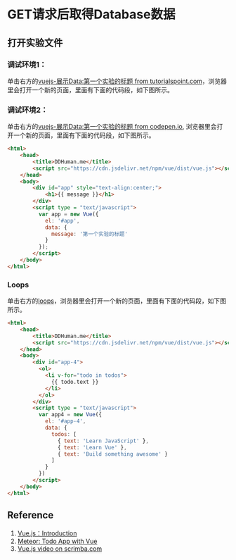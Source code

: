# GET请求后取得Database数据

## 打开实验文件

### 调试环境1：
单击右方的[vuejs-展示Data:第一个实验的标题 from tutorialspoint.com](http://tpcg.io/L9HHqh74)，浏览器里会打开一个新的页面，里面有下面的代码段，如下图所示。

### 调试环境2：
单击右方的[vuejs-展示Data:第一个实验的标题 from codepen.io](https://codepen.io/quanbinn/pen/mdEKyRa), 浏览器里会打开一个新的页面，里面有下面的代码段，如下图所示。

```html
<html>
    <head>
        <title>DDHuman.me</title>
        <script src="https://cdn.jsdelivr.net/npm/vue/dist/vue.js"></script>
    </head>
    <body>        
        <div id="app" style="text-align:center;">
            <h1>{{ message }}</h1>
        </div>        
        <script type = "text/javascript">
          var app = new Vue({ 
            el: '#app',
            data: {
              message: '第一个实验的标题'
            }
          });
        </script>
    </body>
</html>
```

### Loops

单击右方的[loops](http://tpcg.io/7u7XAeXb)，浏览器里会打开一个新的页面，里面有下面的代码段，如下图所示。

```html
<html>
    <head>
        <title>DDHuman.me</title>
        <script src="https://cdn.jsdelivr.net/npm/vue/dist/vue.js"></script>
    </head>
    <body>        
        <div id="app-4">
          <ol>
            <li v-for="todo in todos">
              {{ todo.text }}
            </li>
          </ol>
        </div>    
        <script type = "text/javascript">
          var app4 = new Vue({
            el: '#app-4',
            data: {
              todos: [
                { text: 'Learn JavaScript' },
                { text: 'Learn Vue' },
                { text: 'Build something awesome' }
              ]
            }
          })
        </script>
    </body>
</html>
```

## 

## Reference

1. [Vue.js：Introduction](https://vuejs.org/v2/guide/)
2. [Meteor: Todo App with Vue](https://www.meteor.com/tutorials/vue/components)
3. [Vue.js video on scrimba.com](https://scrimba.com/scrim/cQ3QVcr?pl=pXKqta)



